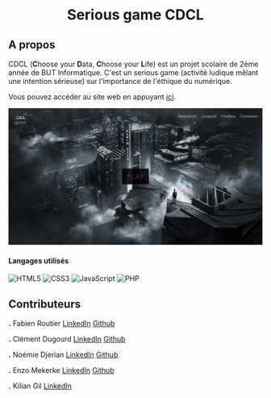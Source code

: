<h1 align="center">Serious game CDCL</h1> 

## A propos
CDCL (**C**hoose your **D**ata, **C**hoose your **L**ife) est un projet scolaire de 2ème année de BUT Informatique. C'est un serious game (activité ludique mêlant une intention sérieuse) sur l'importance de l'éthique du numérique.

Vous pouvez accéder au site web en appuyant [ici](http://cdcl-data.fr/).

<img src="https://github.com/DugourdClement/SAE_SeriousGame/blob/main/Assets/Fond_site.png"/>

#### Langages utilisés

![HTML5](https://img.shields.io/badge/html5-%23E34F26.svg?style=for-the-badge&logo=html5&logoColor=white)
![CSS3](https://img.shields.io/badge/css3-%231572B6.svg?style=for-the-badge&logo=css3&logoColor=white)
![JavaScript](https://img.shields.io/badge/javascript-%23323330.svg?style=for-the-badge&logo=javascript&logoColor=%23F7DF1E)
![PHP](https://img.shields.io/badge/php-%23777BB4.svg?style=for-the-badge&logo=php&logoColor=white)



## Contributeurs
**.** Fabien Routier [LinkedIn](https://fr.linkedin.com/in/fabien-routier-230312251) [Github](https://github.com/RoutierFabien)

**.** Clément Dugourd [LinkedIn](https://fr.linkedin.com/in/cl%C3%A9ment-dugourd-157374223) [Github](https://github.com/DugourdClement)

**.** Noémie Djerian [LinkedIn](https://fr.linkedin.com/in/no%C3%A9mie-djerian-916211230) [Github](https://github.com/noemiedjerian)

**.** Enzo Mekerke [LinkedIn](https://fr.linkedin.com/in/enzo-mekerke-320264233) [Github](https://github.com/EnzoMEKERKE)

**.** Kilian Gil [LinkedIn](https://fr.linkedin.com/in/killian-gil-169b45183) 

